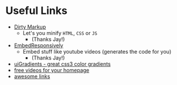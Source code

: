 # Useful Links

* [Dirty Markup](http://www.dirtymarkup.com/)
    * Let's you minify `HTML`, `CSS` or `JS`
        - (Thanks Jay!)
* [EmbedResponsively](http://embedresponsively.com/)
    - Embed stuff like youtube videos (generates the code for you)
        - (Thanks Jay!)
* [uiGradients - great css3 color gradients](http://uigradients.com/)
* [free videos for your homepage](http://coverr.co)
* [awesome links](https://github.com/sindresorhus/awesome)
